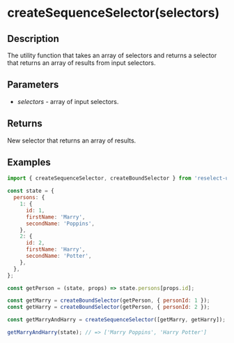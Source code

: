 # createSequenceSelector(selectors)

## Description

The utility function that takes an array of selectors and returns a selector that returns an array of results from input selectors.

## Parameters

- _selectors_ - array of input selectors.

## Returns

New selector that returns an array of results.

## Examples

```js
import { createSequenceSelector, createBoundSelector } from 'reselect-utils';

const state = {
  persons: {
    1: {
      id: 1,
      firstName: 'Marry',
      secondName: 'Poppins',
    },
    2: {
      id: 2,
      firstName: 'Harry',
      secondName: 'Potter',
    },
  },
};

const getPerson = (state, props) => state.persons[props.id];

const getMarry = createBoundSelector(getPerson, { personId: 1 });
const getHarry = createBoundSelector(getPerson, { personId: 2 });

const getMarryAndHarry = createSequenceSelector([getMarry, getHarry]);

getMarryAndHarry(state); // => ['Marry Poppins', 'Harry Potter']
```
